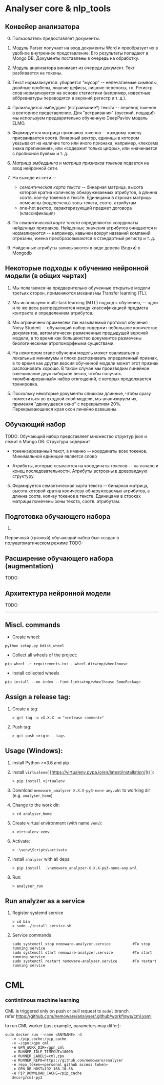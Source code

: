  

# Analyser core & nlp_tools

## Конве́йер анализатора
0. Пользователь предоставляет документы. 
1. Модуль Parser получает на вход документы Word и преобразует их в удобное внутреннее представление.
Его результаты попадают в Mongo DB. Документы поставлены в очередь на обработку.
   
2. Модуль анализатора винимает из очереди документ. Тект разбивается на токены.

3. Текст нормализуется: убирается "мусор" -- непечатаемые символы, двойные пробелы, лишние дефисы, лишние переносы, тп. 
   Регистр слов нормализуется на основе статистики (например, известные аббревиатуры переводятся в верхний регистр и т. д.).
   
4. Производится эмбеддинг (встраивание?) текста -- перевод токенов в векторное представление. 
   Для "встраивания" (русский, пощади!) мы используем предварительно обученную DeepPavlov модель ELMO.
   
5. Формируется матрица признаков токенов -- каждому токену 
   присваивается соотв. бинарный вектор, единицы в котором 
   указывают на наличие того или иного признака, например, 
   «лексема знака препинания», или «содержит только цифры», 
   или «начинается с прописной буквы» и т. д.
   
6. _Матрица эмбеддинга_ и _матрица признаков токенов_ подается на вход нейронной сети.
7. На выходе из сети -- 
   - _семантическая карта текста_ -- бинарная матрица, высота которой кратна количесву обнаружеваемых атрибутов, а длинна соотв. кол-ву токенов в тексте.
Единицами в строках матрицы помечены (подсвечены) зоны текста, соотв. атрибутам.
   - one-hot вектор, характеризующий предмет договора (классификация)
   
8. По _семантической карте текста_ определяются координаты 
   найденных признаков. Найденные значения атрибутов очищаются и нормализуются --
     например, кавычки вокруг названий компаний отрезаны,
     имена преобразовываются в стандартный регистр и т. д.
   
9. Найденные атрибуты записываются в виде дерева (Бодхи) в Mongodb 
   
## Некоторые подходы к обучению нейронной модели (в общих чертах)
1. Мы полагаемся на предварительно обученные открытые модели третьих сторон, 
    применяются механизмы Transfer learning (TL).
   
1. Мы используем multi-task learning (MTL) подход к обучению, -- одни и те же веса 
    распределяются между классификацией предмета контракта и определением атрибутов.
   
3. Мы ограничено применяем так называемый протокол обучения Noisy Student -- 
    обучающий набор содержит небольшое количество документов, автоматически размеченных
    предыдущей версией модели, в то время как большинство документов размечены биологическими атропоморфными существами.
   
4. На некотором этапе обучения модель может сваливаться в локальные 
минимумы и плохо распознавать определенный признак,
    в то время как другая версия обученной модели может этот признак распозновать хорошо.
    В таком случае мы производим линейное взвешивание двух набораов весов, чтобы получить 
«комбинированный» набор отягощений, с которых продолжается тренировка.
   
5. Поскольку некоторые документы слишком длинные, чтобы сразу поместиться во входной слой модели,
    мы анализируем их, применяя "движущееся окно" с перекрытием 20%. Перекрывающиеся края окон
    линейно взвешены.


## Обучающий набор
TODO:
Обучающий набор представляет 
множество структур json и лежит в Mongo DB.
Структура содержит 
- токенизированный текст, а именно -- координаты всех токенов. 
  Минимальной единицей является слово 
   
- Атрибуты, которые ссылаются на координаты токенов -- на начало и конец последовательности. Атрибуты встроены в древовидную структуру.


5. Формируется семантическая карта текста -- бинарная матрица, высота которой кратна количесву обнаружеваемых атрибутов, а длинна соотв. кол-ву токенов в тексте.
Единицами в строках матрицы помечены зоны текста, соотв. атрибутам.


## Подготовка обучающего набора

1.  
Первичный (грязный) обучающий набор был создан в полуавтоматическом режиме
TODO:
## Расширение обучающего набора (augmentation)
TODO:
## Архитектура нейронной модели
 TODO:

___
## Miscl. commands
- Create wheel: 
```
python setup.py bdist_wheel 
```
- Collect all wheels of the project: 
```
pip wheel -r requirements.txt --wheel-dir=tmp/wheelhouse
```
- Install collected wheels 
``` 
pip install --no-index --find-links=tmp/wheelhouse SomePackage 
```

## Assign a release tag:
1. Create a tag:
    ```                     
    > git tag -a vX.X.X -m "<release comment>"
    ```
1. Push tag:
    ```                     
    > git push origin --tags
    ```

## Usage (Windows):
1. Install Python >=3.6 and pip
1. Install ```virtualenv```( [https://virtualenv.pypa.io/en/latest/installation/]() ):
    ```
    > pip install virtualenv
    ```
1. Download ``` nemoware_analyzer-X.X.X-py3-none-any.whl ``` to working dir (e.g. ```analyser_home```)     
1. Change to the work dir:
    ```
    > cd analyser_home
    ```
1. Create virtual environment (with name ```venv```):
    ```
    > virtualenv venv
    ```
1. Activate:
    ``` 
    > .\venv\Scripts\activate
    ```
1. Install ```analyser``` with all deps:
    ```
    > pip install  .\nemoware_analyzer-X.X.X-py3-none-any.whl    
    ```
1. Run:

    ```
    > analyser_run
    ```


## Run analyzer as a service
1. Register systemd service
    ```
    > cd bin 
    > sudo ./install_service.sh 
    ```
1. Service commands
    ```
    sudo systemctl stop nemoware-analyzer.service          #To stop running service 
    sudo systemctl start nemoware-analyzer.service         #To start running service 
    sudo systemctl restart nemoware-analyzer.service       #To restart running service 
    ```
    
# CML 
### contintinous machine learning
CML is triggered only on push or pull request to `model` branch.  
refer https://github.com/nemoware/analyser/.github/workflows/cml.yaml

to run CML worker (just example, parameters may differ):

```
sudo docker run --name <ANYNAME> -d 
   -v ~/pip_cache:/pip_cache 
   -v ~/gpn:/gpn_cml 
   -e GPN_WORK_DIR=/gpn_cml   
   -e RUNNER_IDLE_TIMEOUT=18000  
   -e RUNNER_LABELS=cml,cpu   
   -e RUNNER_REPO=https://github.com/nemoware/analyser   
   -e repo_token=<personal github access token> 
   -e GPN_DB_HOST=192.168.10.36 
   -e PIP_DOWNLOAD_CACHE=/pip_cache    
   dvcorg/cml-py3
```


